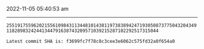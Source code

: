 2022-11-05 05:40:53 am

---

`255191755962021556109843113448101438119738389424719305087377504320434911828983242441344791638743209571039215287102292517315044`

`Latest commit SHA is: f3699fc7f78c8c3cee3e6062c575fd32a0f654a0 `
